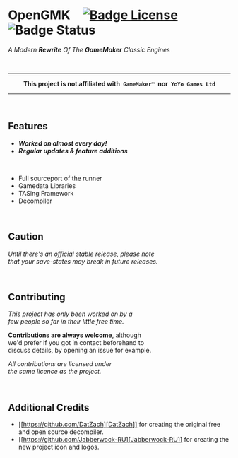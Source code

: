 # OpenGMK [![Badge License]][License] ![Badge Status]

*A Modern **Rewrite** Of The **GameMaker** Classic Engines*

<br>

---

<div align = center>

  **This project is not affiliated with `GameMaker™` nor `YoYo Games Ltd`**
  
</div>

---

<br>

## Features

- ***Worked on almost every day!***
- ***Regular updates & feature additions***

<br>

- Full sourceport of the runner
- Gamedata Libraries
- TASing Framework
- Decompiler

<br>

## Caution

*Until there's an official stable release, please note* <br>
*that your save-states may break in future releases.*

<br>

## Contributing

*This project has only been worked on by a* <br>
*few people so far in their little free time.* 

**Contributions are always welcome**, although <br>
we'd prefer if you got in contact beforehand to <br>
discuss details, by opening an issue for example.

*All contributions are licensed under* <br>
*the same licence as the project.*

<br>

## Additional Credits
- [[https://github.com/DatZach][DatZach]] for creating the original free and open source decompiler.
- [[https://github.com/Jabberwock-RU][Jabberwock-RU]] for creating the new project icon and logos.


<!----------------------------------------------------------------------------->

[Badge License]: https://img.shields.io/badge/License-GPL_v2-blue.svg
[Badge Status]: https://img.shields.io/static/v1?label=Status&message=Work%20In%20Progress&color=9c3066
[License]: LICENSE.md
